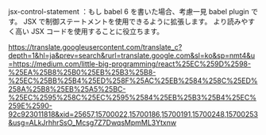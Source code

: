 jsx-control-statement ：もし babel 6 を書いた場合、考慮一見 babel plugin です。 JSX で制御ステートメントを使用できるように拡張します。 より読みやすく高い JSX コードを使用することに役立ちます。

https://translate.googleusercontent.com/translate_c?depth=1&hl=ja&prev=search&rurl=translate.google.com&sl=ko&sp=nmt4&u=https://medium.com/little-big-programming/react%25EC%259D%2598-%25EA%25B8%25B0%25EB%25B3%25B8-%25EC%25BB%25B4%25ED%258F%25AC%25EB%2584%258C%25ED%258A%25B8%25EB%25A5%25BC-%25EC%2595%258C%25EC%2595%2584%25EB%25B3%25B4%25EC%259E%2590-92c923011818&xid=25657,15700022,15700186,15700191,15700248,15700253&usg=ALkJrhhrSsO_Mcsg7Z7DwqsMpmML3Ytxnw
